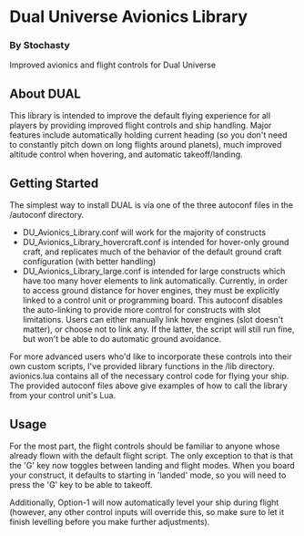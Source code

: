 # Dual Universe Avionics Library
### By Stochasty

Improved avionics and flight controls for Dual Universe

## About DUAL
This library is intended to improve the default flying experience for all players by providing improved flight controls and ship handling.  Major features include automatically holding current heading (so you don't need to constantly pitch down on long flights around planets), much improved altitude control when hovering, and automatic takeoff/landing.

## Getting Started
The simplest way to install DUAL is via one of the three autoconf files in the /autoconf directory.
- DU_Avionics_Library.conf will work for the majority of constructs
- DU_Avionics_Library_hovercraft.conf is intended for hover-only ground craft, and replicates much of the behavior of the default ground craft configuration (with better handling)
- DU_Avionics_Library_large.conf is intended for large constructs which have too many hover elements to link automatically.  Currently, in order to access ground distance for hover engines, they must be explicitly linked to a control unit or programming board.  This autoconf disables the auto-linking to provide more control for constructs with slot limitations.  Users can either manually link hover engines (slot doesn't matter), or choose not to link any.  If the latter, the script will still run fine, but won't be able to do automatic ground avoidance.

For more advanced users who'd like to incorporate these controls into their own custom scripts, I've provided library functions in the /lib directory.  avionics.lua contains all of the necessary control code for flying your ship.  The provided autoconf files above give examples of how to call the library from your control unit's Lua.

## Usage
For the most part, the flight controls should be familiar to anyone whose already flown with the default flight script.  The only exception to that is that the 'G' key now toggles between landing and flight modes.  When you board your construct, it defaults to starting in 'landed' mode, so you will need to press the 'G' key to be able to takeoff.

Additionally, Option-1 will now automatically level your ship during flight (however, any other control inputs will override this, so make sure to let it finish levelling before you make further adjustments).
